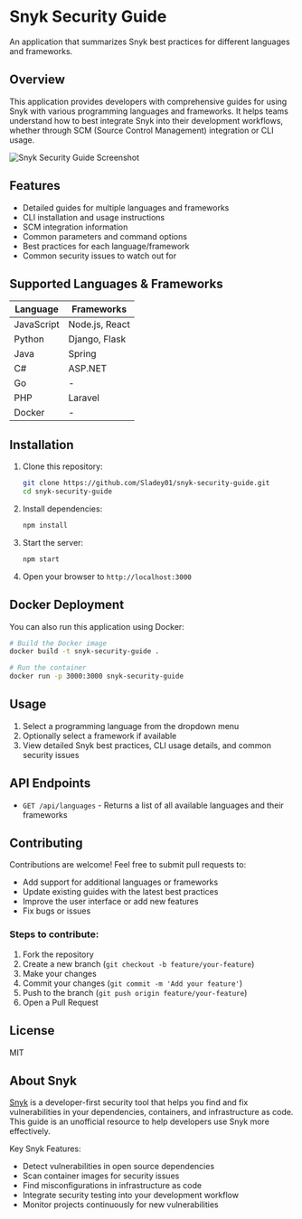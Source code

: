 # Snyk Security Guide

An application that summarizes Snyk best practices for different languages and frameworks.

## Overview

This application provides developers with comprehensive guides for using Snyk with various programming languages and frameworks. It helps teams understand how to best integrate Snyk into their development workflows, whether through SCM (Source Control Management) integration or CLI usage.

![Snyk Security Guide Screenshot](https://raw.githubusercontent.com/Sladey01/snyk-security-guide/main/public/img/screenshot.png)

## Features

- Detailed guides for multiple languages and frameworks
- CLI installation and usage instructions
- SCM integration information
- Common parameters and command options
- Best practices for each language/framework
- Common security issues to watch out for

## Supported Languages & Frameworks

| Language   | Frameworks                |
|------------|---------------------------|
| JavaScript | Node.js, React            |
| Python     | Django, Flask             |
| Java       | Spring                    |
| C#         | ASP.NET                   |
| Go         | -                         |
| PHP        | Laravel                   |
| Docker     | -                         |

## Installation

1. Clone this repository:
   ```bash
   git clone https://github.com/Sladey01/snyk-security-guide.git
   cd snyk-security-guide
   ```

2. Install dependencies:
   ```bash
   npm install
   ```

3. Start the server:
   ```bash
   npm start
   ```

4. Open your browser to `http://localhost:3000`

## Docker Deployment

You can also run this application using Docker:

```bash
# Build the Docker image
docker build -t snyk-security-guide .

# Run the container
docker run -p 3000:3000 snyk-security-guide
```

## Usage

1. Select a programming language from the dropdown menu
2. Optionally select a framework if available
3. View detailed Snyk best practices, CLI usage details, and common security issues

## API Endpoints

- `GET /api/languages` - Returns a list of all available languages and their frameworks

## Contributing

Contributions are welcome! Feel free to submit pull requests to:

- Add support for additional languages or frameworks
- Update existing guides with the latest best practices
- Improve the user interface or add new features
- Fix bugs or issues

### Steps to contribute:

1. Fork the repository
2. Create a new branch (`git checkout -b feature/your-feature`)
3. Make your changes
4. Commit your changes (`git commit -m 'Add your feature'`)
5. Push to the branch (`git push origin feature/your-feature`)
6. Open a Pull Request

## License

MIT

## About Snyk

[Snyk](https://snyk.io/) is a developer-first security tool that helps you find and fix vulnerabilities in your dependencies, containers, and infrastructure as code. This guide is an unofficial resource to help developers use Snyk more effectively.

Key Snyk Features:
- Detect vulnerabilities in open source dependencies
- Scan container images for security issues
- Find misconfigurations in infrastructure as code
- Integrate security testing into your development workflow
- Monitor projects continuously for new vulnerabilities